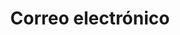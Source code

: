 ---
title: Correo electrónico
excerpt: Toda la información sobre las cuentas de correo incluidas con los planes de hosting y los MX Plan
slug: emails
sections: Gestión de la cuenta de correo, Diagnóstico, Herramientas, Uso avanzado, Outlook, Windows, Android, Apple
---